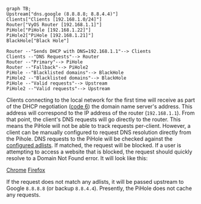 ```mermaid
graph TB;
Upstream["dns.google (8.8.8.8; 8.8.4.4)"]
Clients["Clients [192.168.1.0/24]"]
Router["VyOS Router [192.168.1.1]"]
PiHole["PiHole [192.168.1.22]"]
PiHole2["PiHole [192.168.1.21]"]
BlackHole["Black Hole"]

Router --"Sends DHCP with DNS=192.168.1.1"--> Clients
Clients --"DNS Requests"--> Router
Router --"Primary"--> PiHole
Router --"Fallback"--> PiHole2
PiHole --"Blacklisted domains"--> BlackHole
PiHole2 --"Blacklisted domains"--> BlackHole
PiHole --"Valid requests"--> Upstream
PiHole2 --"Valid requests"--> Upstream
```

Clients connecting to the local network for the first time will receive as part of the DHCP negotiation ([code 6](https://en.wikipedia.org/wiki/Dynamic_Host_Configuration_Protocol#Information)) the domain name server's address. This address will correspond to the IP address of the router (`192.168.1.1`). 
From that point, the client's DNS requests will go directly to the router. This means the PiHole will not be able to track requests per-client. 
However, a client can be manually configured to request DNS resolution directly from the Pihole.
DNS requests to the PiHole will be checked against the [configured adlists](https://pihole.jafner.net/groups-adlists.php). If matched, the request will be blocked. If a user is attempting to access a website that is blocked, the request should quickly resolve to a Domain Not Found error. It will look like this:


[Chrome](/docs/img/pihole_domain_blocked_chrome.png)
[Firefox](/docs/img/pihole_domain_blocked_firefox.png)

If the request does not match any adlists, it will be passed upstream to Google `8.8.8.8` (or backup `8.8.4.4`). 
Presently, the PiHole does not cache any requests. 
